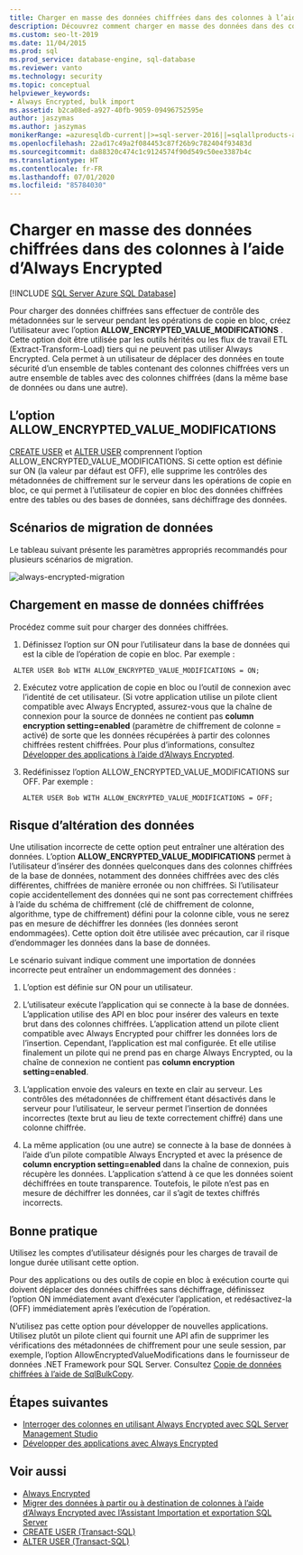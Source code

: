 ```yaml
---
title: Charger en masse des données chiffrées dans des colonnes à l’aide d’Always Encrypted
description: Découvrez comment charger en masse des données dans des colonnes en utilisant Always Encrypted avec SQL Server.
ms.custom: seo-lt-2019
ms.date: 11/04/2015
ms.prod: sql
ms.prod_service: database-engine, sql-database
ms.reviewer: vanto
ms.technology: security
ms.topic: conceptual
helpviewer_keywords:
- Always Encrypted, bulk import
ms.assetid: b2ca08ed-a927-40fb-9059-09496752595e
author: jaszymas
ms.author: jaszymas
monikerRange: =azuresqldb-current||>=sql-server-2016||=sqlallproducts-allversions||>=sql-server-linux-2017||=azuresqldb-mi-current
ms.openlocfilehash: 22ad17c49a2f084453c87f26b9c782404f93483d
ms.sourcegitcommit: da88320c474c1c9124574f90d549c50ee3387b4c
ms.translationtype: HT
ms.contentlocale: fr-FR
ms.lasthandoff: 07/01/2020
ms.locfileid: "85784030"
---
```

# <a name="bulk-load-encrypted-data-to-columns-using-always-encrypted"></a>Charger en masse des données chiffrées dans des colonnes à l’aide d’Always Encrypted
[!INCLUDE [SQL Server Azure SQL Database](../../../includes/applies-to-version/sql-asdb.md)]

Pour charger des données chiffrées sans effectuer de contrôle des métadonnées sur le serveur pendant les opérations de copie en bloc, créez l’utilisateur avec l’option **ALLOW_ENCRYPTED_VALUE_MODIFICATIONS** . Cette option doit être utilisée par les outils hérités ou les flux de travail ETL (Extract-Transform-Load) tiers qui ne peuvent pas utiliser Always Encrypted. Cela permet à un utilisateur de déplacer des données en toute sécurité d’un ensemble de tables contenant des colonnes chiffrées vers un autre ensemble de tables avec des colonnes chiffrées (dans la même base de données ou dans une autre).  

 ## <a name="the-allow_encrypted_value_modifications-option"></a>L’option ALLOW_ENCRYPTED_VALUE_MODIFICATIONS  
 [CREATE USER](../../../t-sql/statements/create-user-transact-sql.md) et [ALTER USER](../../../t-sql/statements/alter-user-transact-sql.md) comprennent l’option ALLOW_ENCRYPTED_VALUE_MODIFICATIONS. Si cette option est définie sur ON (la valeur par défaut est OFF), elle supprime les contrôles des métadonnées de chiffrement sur le serveur dans les opérations de copie en bloc, ce qui permet à l’utilisateur de copier en bloc des données chiffrées entre des tables ou des bases de données, sans déchiffrage des données.  
  
## <a name="data-migration-scenarios"></a>Scénarios de migration de données  
Le tableau suivant présente les paramètres appropriés recommandés pour plusieurs scénarios de migration.  
 
![always-encrypted-migration](../../../relational-databases/security/encryption/media/always-encrypted-migration.PNG "always-encrypted-migration")  

## <a name="bulk-loading-of-encrypted-data"></a>Chargement en masse de données chiffrées  
Procédez comme suit pour charger des données chiffrées.  

1.  Définissez l’option sur ON pour l’utilisateur dans la base de données qui est la cible de l’opération de copie en bloc. Par exemple :  
 
   ```  
    ALTER USER Bob WITH ALLOW_ENCRYPTED_VALUE_MODIFICATIONS = ON;  
   ```  

2.  Exécutez votre application de copie en bloc ou l’outil de connexion avec l’identité de cet utilisateur. (Si votre application utilise un pilote client compatible avec Always Encrypted, assurez-vous que la chaîne de connexion pour la source de données ne contient pas **column encryption setting=enabled** (paramètre de chiffrement de colonne = activé) de sorte que les données récupérées à partir des colonnes chiffrées restent chiffrées. Pour plus d’informations, consultez [Développer des applications à l’aide d’Always Encrypted](always-encrypted-client-development.md).  
  
3.  Redéfinissez l’option ALLOW_ENCRYPTED_VALUE_MODIFICATIONS sur OFF. Par exemple :  

    ```  
    ALTER USER Bob WITH ALLOW_ENCRYPTED_VALUE_MODIFICATIONS = OFF;  
    ```  

## <a name="potential-for-data-corruption"></a>Risque d’altération des données  
Une utilisation incorrecte de cette option peut entraîner une altération des données. L’option **ALLOW_ENCRYPTED_VALUE_MODIFICATIONS** permet à l’utilisateur d’insérer des données quelconques dans des colonnes chiffrées de la base de données, notamment des données chiffrées avec des clés différentes, chiffrées de manière erronée ou non chiffrées. Si l’utilisateur copie accidentellement des données qui ne sont pas correctement chiffrées à l’aide du schéma de chiffrement (clé de chiffrement de colonne, algorithme, type de chiffrement) défini pour la colonne cible, vous ne serez pas en mesure de déchiffrer les données (les données seront endommagées). Cette option doit être utilisée avec précaution, car il risque d’endommager les données dans la base de données.  

Le scénario suivant indique comment une importation de données incorrecte peut entraîner un endommagement des données :  

1.  L’option est définie sur ON pour un utilisateur.  
 
2.  L’utilisateur exécute l’application qui se connecte à la base de données. L’application utilise des API en bloc pour insérer des valeurs en texte brut dans des colonnes chiffrées. L’application attend un pilote client compatible avec Always Encrypted pour chiffrer les données lors de l’insertion. Cependant, l’application est mal configurée. Et elle utilise finalement un pilote qui ne prend pas en charge Always Encrypted, ou la chaîne de connexion ne contient pas **column encryption setting=enabled**.  

3.  L’application envoie des valeurs en texte en clair au serveur. Les contrôles des métadonnées de chiffrement étant désactivés dans le serveur pour l’utilisateur, le serveur permet l’insertion de données incorrectes (texte brut au lieu de texte correctement chiffré) dans une colonne chiffrée.  
 
4.  La même application (ou une autre) se connecte à la base de données à l’aide d’un pilote compatible Always Encrypted et avec la présence de **column encryption setting=enabled** dans la chaîne de connexion, puis récupère les données. L’application s’attend à ce que les données soient déchiffrées en toute transparence. Toutefois, le pilote n’est pas en mesure de déchiffrer les données, car il s’agit de textes chiffrés incorrects.  

## <a name="best-practice"></a>Bonne pratique  
 
Utilisez les comptes d’utilisateur désignés pour les charges de travail de longue durée utilisant cette option.  
 
Pour des applications ou des outils de copie en bloc à exécution courte qui doivent déplacer des données chiffrées sans déchiffrage, définissez l’option ON immédiatement avant d’exécuter l’application, et redésactivez-la (OFF) immédiatement après l’exécution de l’opération.  
 
N’utilisez pas cette option pour développer de nouvelles applications. Utilisez plutôt un pilote client qui fournit une API afin de supprimer les vérifications des métadonnées de chiffrement pour une seule session, par exemple, l’option AllowEncryptedValueModifications dans le fournisseur de données .NET Framework pour SQL Server. Consultez [Copie de données chiffrées à l’aide de SqlBulkCopy](develop-using-always-encrypted-with-net-framework-data-provider.md#copying-encrypted-data-using-sqlbulkcopy). 

## <a name="next-steps"></a>Étapes suivantes
- [Interroger des colonnes en utilisant Always Encrypted avec SQL Server Management Studio](always-encrypted-query-columns-ssms.md)
- [Développer des applications avec Always Encrypted](always-encrypted-client-development.md)

## <a name="see-also"></a>Voir aussi  
- [Always Encrypted](../../../relational-databases/security/encryption/always-encrypted-database-engine.md)
- [Migrer des données à partir ou à destination de colonnes à l’aide d’Always Encrypted avec l’Assistant Importation et exportation SQL Server](always-encrypted-migrate-using-import-export-wizard.md)
- [CREATE USER &#40;Transact-SQL&#41;](../../../t-sql/statements/create-user-transact-sql.md)   
- [ALTER USER &#40;Transact-SQL&#41;](../../../t-sql/statements/alter-user-transact-sql.md)   

